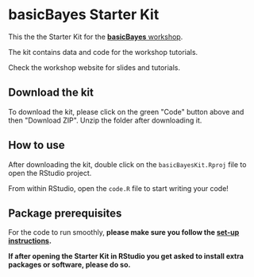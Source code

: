 # basicBayes Starter Kit

This the the Starter Kit for the [**basicBayes** workshop](https://stefanocoretta.github.io/basicBayes/).

The kit contains data and code for the workshop tutorials.

Check the workshop website for slides and tutorials.

## Download the kit

To download the kit, please click on the green "Code" button above and then "Download ZIP". Unzip the folder after downloading it.

## How to use

After downloading the kit, double click on the `basicBayesKit.Rproj` file to open the RStudio project.

From within RStudio, open the `code.R` file to start writing your code!

## Package prerequisites

For the code to run smoothly, **please make sure you follow the [set-up instructions](https://stefanocoretta.github.io/basicBayes/setup.html).**

**If after opening the Starter Kit in RStudio you get asked to install extra packages or software, please do so.**
